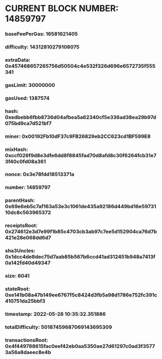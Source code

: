 # CURRENT BLOCK NUMBER: 14859797

### baseFeePerGas: 16581621405
### difficulty: 14312810279108075
### extraData: 0x457468657265756d50504c4e532f326d696e6572735f555341
### gasLimit: 30000000
### gasUsed: 1387574
### hash: 0xedbebb6fbb8736d04afbea5a62340cf5e336ad38ea29b97d075bd9ca7d521bf7
### miner: 0x00192Fb10dF37c9FB26829eb2CC623cd1BF599E8
### mixHash: 0xccf026f9d8e3dfe6dd8f8845fad70d8afd8c30f6264fcb31e73f40c0fd08a361
### nonce: 0x3e78fdd18513371a
### number: 14859797
### parentHash: 0x69e6eb5c7af163a53e3c1061de435a92186d449bd16e5973110dc8c563965372
### receiptsRoot: 0x274612e3d7e99f1b85c4703cb3ab97c7ee5d152904ca76d7b421e28e068dd6d7
### sha3Uncles: 0x1dcc4de8dec75d7aab85b567b6ccd41ad312451b948a7413f0a142fd40d49347
### size: 6041
### stateRoot: 0xe141b08a47b149ee6767f5c8424d3fb5a98d1786e752fc391c410751da25bbf3
### timestamp: 2022-05-28 10:35:32.351886
### totalDifficulty: 50187459687069143695309
### transactionsRoot: 0x4f449788615fac0eef42eb0aa5350ae27d61297c0ad3f35773a56a8daeec8e4b
